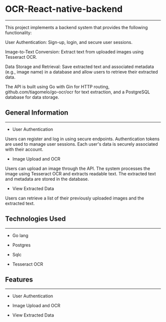 <h1>OCR-React-native-backend</h1>
<hr><p>This project implements a backend system that provides the following functionality:</p>
<p>User Authentication: Sign-up, login, and secure user sessions.</p>
<p>Image-to-Text Conversion: Extract text from uploaded images using Tesseract OCR.</p>
<p>Data Storage and Retrieval: Save extracted text and associated metadata (e.g., image name) in a database and allow users to retrieve their extracted data.</p>
<p>The API is built using Go with Gin for HTTP routing, github.com/tiagomelo/go-ocr/ocr for text extraction, and a PostgreSQL database for data storage.</p><h2>General Information</h2>
<hr><ul>
<li>User Authentication</li>
</ul>
<p>Users can register and log in using secure endpoints.
Authentication tokens are used to manage user sessions.
Each user's data is securely associated with their account.</p><ul>
<li>Image Upload and OCR</li>
</ul>
<p>Users can upload an image through the API.
The system processes the image using Tesseract OCR and extracts readable text.
The extracted text and metadata are stored in the database.</p><ul>
<li>View Extracted Data</li>
</ul>
<p>Users can retrieve a list of their previously uploaded images and the extracted text.</p><h2>Technologies Used</h2>
<hr><ul>
<li>Go lang</li>
</ul><ul>
<li>Postgres</li>
</ul><ul>
<li>Sqlc</li>
</ul><ul>
<li>Tesseract OCR</li>
</ul><h2>Features</h2>
<hr><ul>
<li>User Authentication</li>
</ul><ul>
<li>Image Upload and OCR</li>
</ul><ul>
<li>View Extracted Data</li>
</ul>
